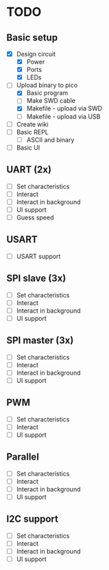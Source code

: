 # TODO

## Basic setup
- [x] Design circuit
  - [x] Power
  - [x] Ports
  - [x] LEDs
- [ ] Upload binary to pico
  - [x] Basic program
  - [ ] Make SWD cable
  - [x] Makefile - upload via SWD
  - [ ] Makefile - upload via USB
- [ ] Create wiki
- [ ] Basic REPL
  - [ ] ASCII and binary
- [ ] Basic UI

## UART (2x)
- [ ] Set characteristics
- [ ] Interact
- [ ] Interact in background
- [ ] UI support
- [ ] Guess speed

## USART
- [ ] USART support

## SPI slave (3x)
- [ ] Set characteristics
- [ ] Interact
- [ ] Interact in background
- [ ] UI support

## SPI master (3x)
- [ ] Set characteristics
- [ ] Interact
- [ ] Interact in background
- [ ] UI support
      
## PWM
- [ ] Set characteristics
- [ ] Interact
- [ ] UI support

## Parallel
- [ ] Set characteristics
- [ ] Interact
- [ ] Interact in background
- [ ] UI support

## I2C support
- [ ] Set characteristics
- [ ] Interact
- [ ] Interact in background
- [ ] UI support
